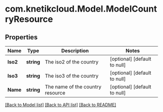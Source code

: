 # com.knetikcloud.Model.ModelCountryResource
## Properties

Name | Type | Description | Notes
------------ | ------------- | ------------- | -------------
**Iso2** | **string** | The iso2 of the country | [optional] [default to null]
**Iso3** | **string** | The iso3 of the country | [optional] [default to null]
**Name** | **string** | The name of the country resource | [optional] [default to null]

[[Back to Model list]](../README.md#documentation-for-models) [[Back to API list]](../README.md#documentation-for-api-endpoints) [[Back to README]](../README.md)

